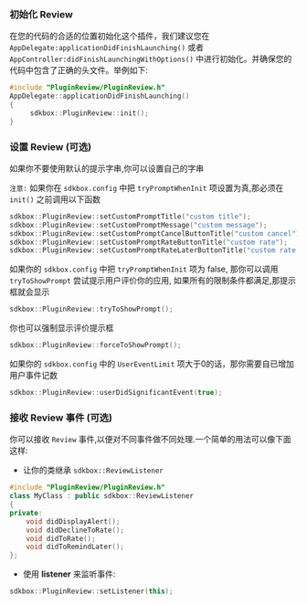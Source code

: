 ### 初始化 Review
在您的代码的合适的位置初始化这个插件，我们建议您在 `AppDelegate:applicationDidFinishLaunching()` 或者 `AppController:didFinishLaunchingWithOptions()` 中进行初始化。并确保您的代码中包含了正确的头文件。举例如下:
```cpp
#include "PluginReview/PluginReview.h"
AppDelegate::applicationDidFinishLaunching()
{
     sdkbox::PluginReview::init();
}
```

### 设置 Review (可选)
如果你不要使用默认的提示字串,你可以设置自己的字串

`注意:` 如果你在 `sdkbox.config` 中把 `tryPromptWhenInit` 项设置为真,那必须在 `init()` 之前调用以下函数
```cpp
sdkbox::PluginReview::setCustomPromptTitle("custom title");
sdkbox::PluginReview::setCustomPromptMessage("custom message");
sdkbox::PluginReview::setCustomPromptCancelButtonTitle("custom cancel");
sdkbox::PluginReview::setCustomPromptRateButtonTitle("custom rate");
sdkbox::PluginReview::setCustomPromptRateLaterButtonTitle("custom rate later");
```

如果你的 `sdkbox.config` 中把 `tryPromptWhenInit` 项为 false, 那你可以调用 `tryToShowPrompt` 尝试提示用户评价你的应用,
如果所有的限制条件都满足,那提示框就会显示
```cpp
sdkbox::PluginReview::tryToShowPrompt();
```

你也可以强制显示评价提示框
```cpp
sdkbox::PluginReview::forceToShowPrompt();
```

如果你的 `sdkbox.config` 中的 `UserEventLimit` 项大于0的话，那你需要自已增加用户事件记数
```cpp
sdkbox::PluginReview::userDidSignificantEvent(true);
```

### 接收 Review 事件 (可选)
你可以接收 `Review` 事件,以便对不同事件做不同处理.一个简单的用法可以像下面这样:

* 让你的类继承 `sdkbox::ReviewListener`
```cpp
#include "PluginReview/PluginReview.h"
class MyClass : public sdkbox::ReviewListener
{
private:
    void didDisplayAlert();
    void didDeclineToRate();
    void didToRate();
    void didToRemindLater();
};
```

* 使用 __listener__ 来监听事件:
```cpp
sdkbox::PluginReview::setListener(this);
```

